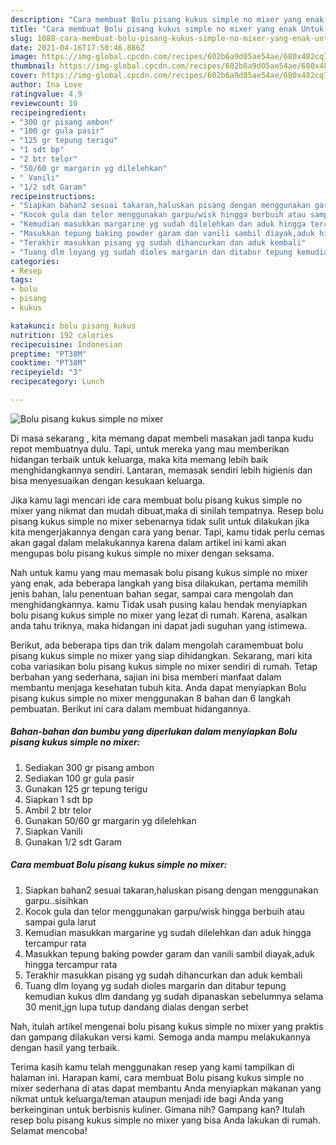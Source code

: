 ```yaml
---
description: "Cara membuat Bolu pisang kukus simple no mixer yang enak Untuk Jualan"
title: "Cara membuat Bolu pisang kukus simple no mixer yang enak Untuk Jualan"
slug: 1088-cara-membuat-bolu-pisang-kukus-simple-no-mixer-yang-enak-untuk-jualan
date: 2021-04-16T17:50:46.886Z
image: https://img-global.cpcdn.com/recipes/602b6a9d05ae54ae/680x482cq70/bolu-pisang-kukus-simple-no-mixer-foto-resep-utama.jpg
thumbnail: https://img-global.cpcdn.com/recipes/602b6a9d05ae54ae/680x482cq70/bolu-pisang-kukus-simple-no-mixer-foto-resep-utama.jpg
cover: https://img-global.cpcdn.com/recipes/602b6a9d05ae54ae/680x482cq70/bolu-pisang-kukus-simple-no-mixer-foto-resep-utama.jpg
author: Ina Love
ratingvalue: 4.9
reviewcount: 10
recipeingredient:
- "300 gr pisang ambon"
- "100 gr gula pasir"
- "125 gr tepung terigu"
- "1 sdt bp"
- "2 btr telor"
- "50/60 gr margarin yg dilelehkan"
- " Vanili"
- "1/2 sdt Garam"
recipeinstructions:
- "Siapkan bahan2 sesuai takaran,haluskan pisang dengan menggunakan garpu..sisihkan"
- "Kocok gula dan telor menggunakan garpu/wisk hingga berbuih atau sampai gula larut"
- "Kemudian masukkan margarine yg sudah dilelehkan dan aduk hingga tercampur rata"
- "Masukkan tepung baking powder garam dan vanili sambil diayak,aduk hingga tercampur rata"
- "Terakhir masukkan pisang yg sudah dihancurkan dan aduk kembali"
- "Tuang dlm loyang yg sudah dioles margarin dan ditabur tepung kemudian kukus dlm dandang yg sudah dipanaskan sebelumnya selama 30 menit,jgn lupa tutup dandang dialas dengan serbet"
categories:
- Resep
tags:
- bolu
- pisang
- kukus

katakunci: bolu pisang kukus 
nutrition: 192 calories
recipecuisine: Indonesian
preptime: "PT38M"
cooktime: "PT38M"
recipeyield: "3"
recipecategory: Lunch

---
```



![Bolu pisang kukus simple no mixer](https://img-global.cpcdn.com/recipes/602b6a9d05ae54ae/680x482cq70/bolu-pisang-kukus-simple-no-mixer-foto-resep-utama.jpg)

Di masa  sekarang , kita memang dapat membeli masakan jadi tanpa kudu repot membuatnya dulu. Tapi, untuk mereka yang mau memberikan hidangan terbaik untuk keluarga, maka kita memang lebih baik menghidangkannya sendiri. Lantaran, memasak sendiri lebih higienis dan bisa menyesuaikan dengan kesukaan keluarga.

Jika kamu lagi mencari ide cara membuat bolu pisang kukus simple no mixer yang nikmat dan mudah dibuat,maka di sinilah tempatnya. Resep bolu pisang kukus simple no mixer  sebenarnya tidak sulit untuk dilakukan jika kita mengerjakannya dengan cara yang benar. Tapi, kamu tidak perlu cemas akan gagal dalam melakukannya 
karena dalam artikel ini kami akan mengupas bolu pisang kukus simple no mixer dengan seksama.  



Nah untuk kamu yang mau memasak bolu pisang kukus simple no mixer yang enak, ada beberapa langkah yang bisa dilakukan, pertama memilih jenis bahan, lalu penentuan bahan segar, sampai cara mengolah dan menghidangkannya. kamu Tidak usah pusing kalau hendak menyiapkan bolu pisang kukus simple no mixer yang lezat di rumah. Karena, asalkan anda  tahu triknya, maka hidangan ini dapat jadi suguhan yang istimewa.

Berikut, ada beberapa tips dan trik dalam mengolah caramembuat bolu pisang kukus simple no mixer yang siap dihidangkan. Sekarang, mari kita coba variasikan bolu pisang kukus simple no mixer sendiri di rumah. Tetap berbahan yang sederhana, sajian ini bisa memberi manfaat dalam membantu menjaga kesehatan tubuh kita. Anda dapat menyiapkan Bolu pisang kukus simple no mixer menggunakan 8 bahan dan 6 langkah pembuatan. Berikut ini cara dalam membuat hidangannya.

<!--inarticleads1-->

##### Bahan-bahan dan bumbu yang diperlukan dalam menyiapkan Bolu pisang kukus simple no mixer:

1. Sediakan 300 gr pisang ambon
1. Sediakan 100 gr gula pasir
1. Gunakan 125 gr tepung terigu
1. Siapkan 1 sdt bp
1. Ambil 2 btr telor
1. Gunakan 50/60 gr margarin yg dilelehkan
1. Siapkan  Vanili
1. Gunakan 1/2 sdt Garam




<!--inarticleads2-->

##### Cara membuat Bolu pisang kukus simple no mixer:

1. Siapkan bahan2 sesuai takaran,haluskan pisang dengan menggunakan garpu..sisihkan
1. Kocok gula dan telor menggunakan garpu/wisk hingga berbuih atau sampai gula larut
1. Kemudian masukkan margarine yg sudah dilelehkan dan aduk hingga tercampur rata
1. Masukkan tepung baking powder garam dan vanili sambil diayak,aduk hingga tercampur rata
1. Terakhir masukkan pisang yg sudah dihancurkan dan aduk kembali
1. Tuang dlm loyang yg sudah dioles margarin dan ditabur tepung kemudian kukus dlm dandang yg sudah dipanaskan sebelumnya selama 30 menit,jgn lupa tutup dandang dialas dengan serbet




Nah, itulah artikel mengenai  bolu pisang kukus simple no mixer  yang praktis dan gampang dilakukan versi kami. Semoga anda mampu melakukannya dengan hasil yang terbaik. 

Terima kasih kamu telah menggunakan resep yang kami tampilkan di halaman ini. Harapan kami, cara membuat  Bolu pisang kukus simple no mixer sederhana di atas dapat membantu Anda menyiapkan makanan yang nikmat untuk keluarga/teman ataupun menjadi ide bagi Anda yang berkeinginan untuk berbisnis kuliner. Gimana nih? Gampang kan? Itulah resep bolu pisang kukus simple no mixer yang bisa Anda lakukan di rumah. Selamat mencoba!

